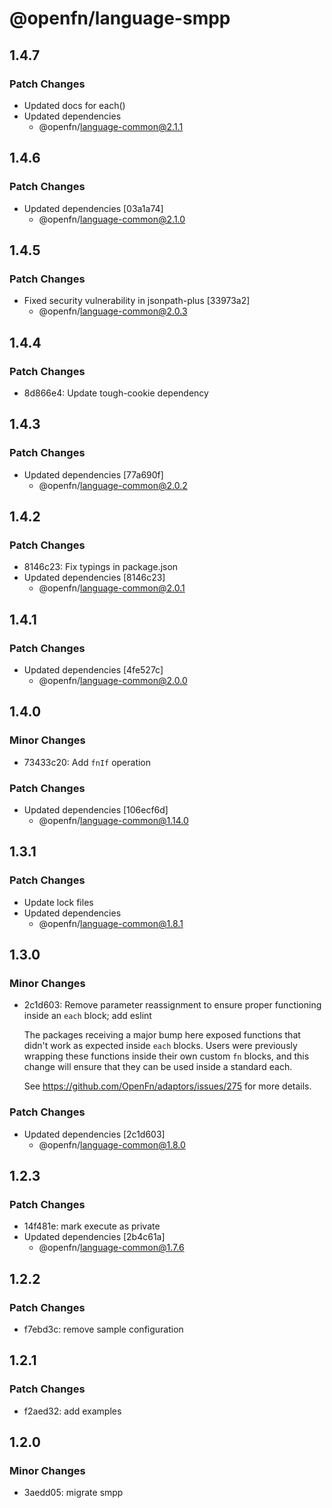 # @openfn/language-smpp

## 1.4.7

### Patch Changes

- Updated docs for each()
- Updated dependencies
  - @openfn/language-common@2.1.1

## 1.4.6

### Patch Changes

- Updated dependencies [03a1a74]
  - @openfn/language-common@2.1.0

## 1.4.5

### Patch Changes

- Fixed security vulnerability in jsonpath-plus [33973a2]
  - @openfn/language-common@2.0.3

## 1.4.4

### Patch Changes

- 8d866e4: Update tough-cookie dependency

## 1.4.3

### Patch Changes

- Updated dependencies [77a690f]
  - @openfn/language-common@2.0.2

## 1.4.2

### Patch Changes

- 8146c23: Fix typings in package.json
- Updated dependencies [8146c23]
  - @openfn/language-common@2.0.1

## 1.4.1

### Patch Changes

- Updated dependencies [4fe527c]
  - @openfn/language-common@2.0.0

## 1.4.0

### Minor Changes

- 73433c20: Add `fnIf` operation

### Patch Changes

- Updated dependencies [106ecf6d]
  - @openfn/language-common@1.14.0

## 1.3.1

### Patch Changes

- Update lock files
- Updated dependencies
  - @openfn/language-common@1.8.1

## 1.3.0

### Minor Changes

- 2c1d603: Remove parameter reassignment to ensure proper functioning inside an
  `each` block; add eslint

  The packages receiving a major bump here exposed functions that didn't work as
  expected inside `each` blocks. Users were previously wrapping these functions
  inside their own custom `fn` blocks, and this change will ensure that they can
  be used inside a standard each.

  See https://github.com/OpenFn/adaptors/issues/275 for more details.

### Patch Changes

- Updated dependencies [2c1d603]
  - @openfn/language-common@1.8.0

## 1.2.3

### Patch Changes

- 14f481e: mark execute as private
- Updated dependencies [2b4c61a]
  - @openfn/language-common@1.7.6

## 1.2.2

### Patch Changes

- f7ebd3c: remove sample configuration

## 1.2.1

### Patch Changes

- f2aed32: add examples

## 1.2.0

### Minor Changes

- 3aedd05: migrate smpp
